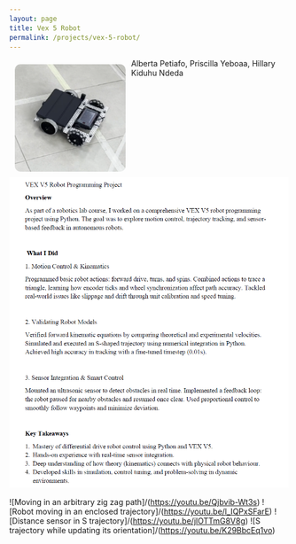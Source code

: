 ```yaml
---
layout: page
title: Vex 5 Robot
permalink: /projects/vex-5-robot/
---
```

<img src="/assets/vexrobot.jpeg" alt="Profile Picture" width="200" style="border-radius:10px; float: left; margin: 10px;"> 

Alberta Petiafo, Priscilla Yeboaa, Hillary Kiduhu Ndeda
![VEX 5 Robot](/assets/vexsummary.jpeg)


![Moving in an arbitrary zig zag path]/(https://youtu.be/Qjbvib-Wt3s)
![Robot moving in an enclosed trajectory]/(https://youtu.be/l_IQPxSFarE)
![Distance sensor in S trajectory]/(https://youtu.be/jlOTTmG8V8g)
![S trajectory while updating its orientation]/(https://youtu.be/K29BbcEq1vo)
